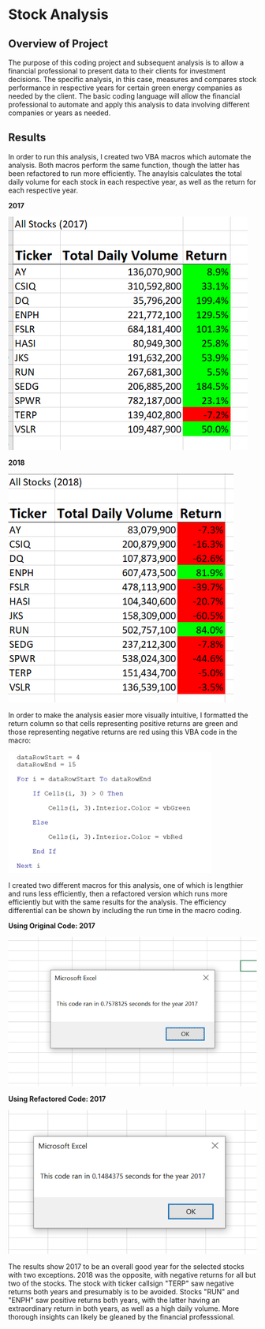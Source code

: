 # Stock Analysis
## Overview of Project
The purpose of this coding project and subsequent analysis is to allow a financial professional to present data to their clients for investment decisions. The specific analysis, in this case, measures and compares stock performance in respective years for certain green energy companies as needed by the client. The basic coding language will allow the financial professional to automate and apply this analysis to data involving different companies or years as needed.
## Results
In order to run this analysis, I created two VBA macros which automate the analysis. Both macros perform the same function, though the latter has been refactored to run more efficiently. The anaylsis calculates the total daily volume for each stock in each respective year, as well as the return for each respective year.

**2017**

![2017](https://github.com/phillipbrock/stock-analysis/blob/main/Resources/Stock_Performance_2017.PNG)

**2018**

![2018](https://github.com/phillipbrock/stock-analysis/blob/main/Resources/Stock_Performance_2018.PNG)

In order to make the analysis easier more visually intuitive, I formatted the return column so that cells representing positive returns are green and those representing negative returns are red using this VBA code in the macro:

![formatting code](https://github.com/phillipbrock/stock-analysis/blob/main/Resources/code%201.PNG)

I created two different macros for this analysis, one of which is lengthier and runs less efficiently, then a refactored version which runs more efficiently but with the same results for the analysis. The efficiency differential can be shown by including the run time in the macro coding.

**Using Original Code: 2017**

![unrefactored](https://github.com/phillipbrock/stock-analysis/blob/main/Resources/VBA_unrefactored_2017.PNG)

**Using Refactored Code: 2017**

![refactored](https://github.com/phillipbrock/stock-analysis/blob/main/Resources/refactored_2017.PNG)

The results show 2017 to be an overall good year for the selected stocks with two exceptions. 2018 was the opposite, with negative returns for all but two of the stocks. The stock with ticker callsign "TERP" saw negative returns both years and presumably is to be avoided. Stocks "RUN" and "ENPH" saw positive returns both years, with the latter having an extraordinary return in both years, as well as a high daily volume. More thorough insights can likely be gleaned by the financial professsional.
